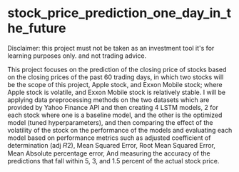# stock_price_prediction_one_day_in_the_future
Disclaimer:
this project must not be taken as an investment tool it's for learning purposes only. and not trading advice.

This project focuses on the prediction of the closing price of stocks based on the closing prices of
the past 60 trading days, in which two stocks will be the scope of this project, Apple stock, and
Exxon Mobile stock; where Apple stock is volatile, and Exxon Mobile stock is relatively stable. I
will be applying data preprocessing methods on the two datasets which are provided by Yahoo
Finance API and then creating 4 LSTM models, 2 for each stock where one is a baseline model,
and the other is the optimized model (tuned hyperparameters), and then comparing the effect of the
volatility of the stock on the performance of the models and evaluating each model based on
performance metrics such as adjusted coefficient of determination (adj 𝑅2), Mean Squared Error,
Root Mean Squared Error, Mean Absolute percentage error, And measuring the accuracy of the
predictions that fall within 5, 3, and 1.5 percent of the actual stock price.


